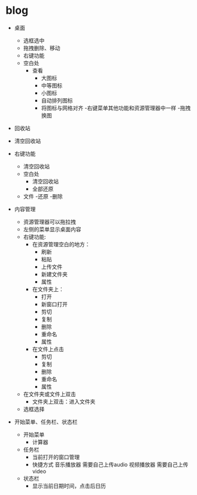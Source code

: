 # blog
- 桌面
  - 选框选中
  - 拖拽删除、移动
  - 右键功能
   - 空白处
     - 查看
        - 大图标
        - 中等图标
        - 小图标
        - 自动排列图标
        - 将图标与网格对齐
   -右键菜单其他功能和资源管理器中一样
 -拖拽换图


- 回收站
 - 清空回收站
 - 右键功能
    - 清空回收站
    - 空白处
        - 清空回收站
        - 全部还原
    - 文件
        -还原
        -删除


- 内容管理
  - 资源管理器可以拖拉拽
  - 左侧的菜单显示桌面内容
  - 右键功能:
    - 在资源管理空白的地方：
      - 刷新
      - 粘贴
      - 上传文件
      - 新建文件夹
      - 属性
    - 在文件夹上：
      - 打开
      - 新窗口打开
      - 剪切
      - 复制
      - 删除
      - 重命名
      - 属性
    - 在文件上点击
      - 剪切
      - 复制
      - 删除
      - 重命名
      - 属性
  - 在文件夹或文件上双击
    - 文件夹上双击：进入文件夹
  - 选框选择


- 开始菜单、任务栏、状态栏
  - 开始菜单
    - 计算器
  - 任务栏
    - 当前打开的窗口管理
    - 快捷方式
      音乐播放器 需要自己上传audio
      视频播放器 需要自己上传video
  - 状态栏
    - 显示当前日期时间，点击后日历

